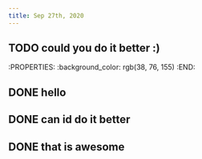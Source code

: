 ```yaml
---
title: Sep 27th, 2020
---
```


## TODO could you do it better :)
:PROPERTIES:
:background_color: rgb(38, 76, 155)
:END:
## DONE hello
## DONE can id do it better
## DONE that is awesome
##
